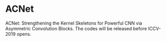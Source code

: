 # ACNet
ACNet: Strengthening the Kernel Skeletons for Powerful CNN via Asymmetric Convolution Blocks.
The codes will be released before ICCV-2019 opens.
